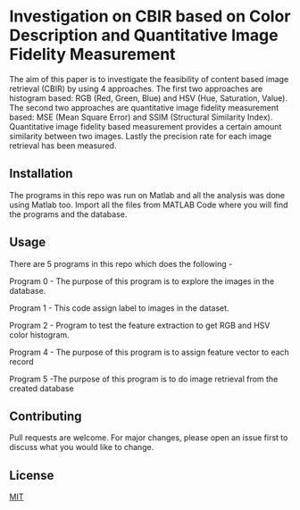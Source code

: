 # Investigation on CBIR based on Color Description and Quantitative Image Fidelity Measurement

The aim of this paper is to investigate the feasibility of content based image retrieval (CBIR) by using 4 approaches. The first two approaches are histogram based: RGB (Red, Green, Blue) and HSV (Hue, Saturation, Value). The second two approaches are quantitative image fidelity measurement based: MSE (Mean Square Error) and SSIM (Structural Similarity Index). Quantitative image fidelity based measurement provides a certain amount similarity between two images.  Lastly the precision rate for each image retrieval has been measured.

## Installation

The programs in this repo was run on Matlab and all the analysis was done using Matlab too. Import all the files from MATLAB Code where you will find the programs and the database.

## Usage
There are 5 programs in this repo which does the following -

Program 0 - The purpose of this program is to explore the images in the database.

Program 1 - This code assign label to images in the dataset.

Program 2 - Program to test the feature extraction to get RGB and HSV color histogram.

Program 4 - The purpose of this program is to assign feature vector to each record

Program 5 -The purpose of this program is to do image retrieval from the created database



## Contributing
Pull requests are welcome. For major changes, please open an issue first to discuss what you would like to change.



## License
[MIT](https://choosealicense.com/licenses/mit/)